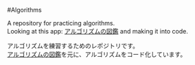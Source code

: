 #Algorithms

A repository for practicing algorithms.<br/>
Looking at this app: <a href="http://algorithm.wiki/ja/app/" target="_blank">アルゴリズムの図鑑</a> and making it into code.

アルゴリズムを練習するためのレポジトリです。<br/>
<a href="http://algorithm.wiki/ja/app/" target="_blank">アルゴリズムの図鑑</a>を元に、アルゴリズムをコード化しています。
